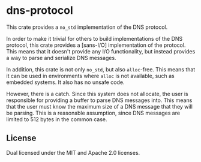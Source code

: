# dns-protocol

This crate provides a `no_std` implementation of the DNS protocol.

In order to make it trivial for others to build implementations of the DNS protocol, this crate provides a [sans-I/O] implementation of the protocol. This means that it doesn't provide any I/O functionality, but instead provides a way to parse and serialize DNS messages.

In addition, this crate is not only `no_std`, but also `alloc`-free. This means that it can be used in environments where `alloc` is not available, such as embedded systems. It also has no unsafe code.

However, there is a catch. Since this system does not allocate, the user is responsible for providing a buffer to parse DNS messages into. This means that the user must know the maximum size of a DNS message that they will be parsing. This is a reasonable assumption, since DNS messages are limited to 512 bytes in the common case.

## License

Dual licensed under the MIT and Apache 2.0 licenses.